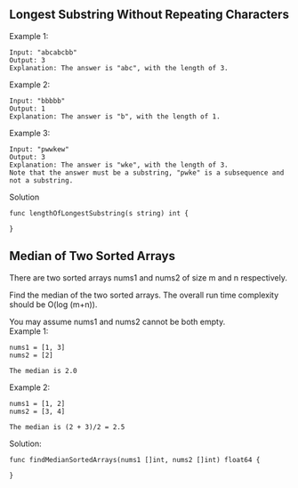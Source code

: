 ##  Longest Substring Without Repeating Characters
Example 1:
```
Input: "abcabcbb"
Output: 3 
Explanation: The answer is "abc", with the length of 3. 
```
Example 2:
```
Input: "bbbbb"
Output: 1
Explanation: The answer is "b", with the length of 1.
```
Example 3:
```
Input: "pwwkew"
Output: 3
Explanation: The answer is "wke", with the length of 3. 
Note that the answer must be a substring, "pwke" is a subsequence and not a substring.
```
Solution  
```
func lengthOfLongestSubstring(s string) int {
    
}
```

##  Median of Two Sorted Arrays
There are two sorted arrays nums1 and nums2 of size m and n respectively.  

Find the median of the two sorted arrays. The overall run time complexity should be O(log (m+n)).  

You may assume nums1 and nums2 cannot be both empty.  
Example 1:
```
nums1 = [1, 3]
nums2 = [2]

The median is 2.0
```
Example 2:
```
nums1 = [1, 2]
nums2 = [3, 4]

The median is (2 + 3)/2 = 2.5
```
Solution:
```
func findMedianSortedArrays(nums1 []int, nums2 []int) float64 {
    
}
```